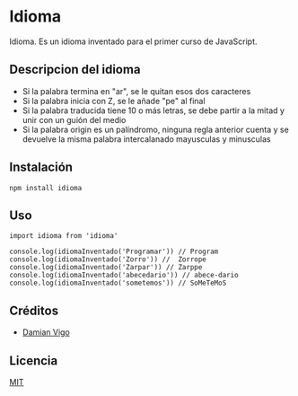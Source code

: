 # Idioma

Idioma. 
Es un idioma inventado para el primer curso de JavaScript.

## Descripcion del idioma 

- Si la palabra termina en "ar", se le quitan esos dos caracteres
- Si la palabra inicia con Z, se le añade "pe" al final
- Si la palabra traducida tiene 10 o más letras, se debe partir a la mitad y unir con un guión del medio
- Si la palabra origin es un palíndromo, ninguna regla anterior cuenta y se devuelve la misma palabra intercalanado mayusculas y minusculas

## Instalación 

```
npm install idioma
```

## Uso 

```
import idioma from 'idioma'

console.log(idiomaInventado('Programar')) // Program
console.log(idiomaInventado('Zorro')) //  Zorrope
console.log(idiomaInventado('Zarpar')) // Zarppe
console.log(idiomaInventado('abecedario')) // abece-dario
console.log(idiomaInventado('sometemos')) // SoMeTeMoS
```

## Créditos 
- [Damian Vigo](https://damianvigo.com)

## Licencia

[MIT](https://opensource.org/licenses/MIT)